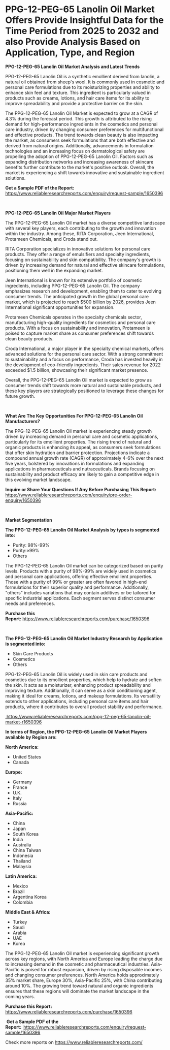<p><h1>PPG-12-PEG-65 Lanolin Oil Market Offers Provide Insightful Data for the Time Period from 2025 to 2032 and also Provide Analysis Based on Application, Type, and Region</h1></p><p><strong>PPG-12-PEG-65 Lanolin Oil Market Analysis and Latest Trends</strong></p>
<p><p>PPG-12-PEG-65 Lanolin Oil is a synthetic emollient derived from lanolin, a natural oil obtained from sheep's wool. It is commonly used in cosmetic and personal care formulations due to its moisturizing properties and ability to enhance skin feel and texture. This ingredient is particularly valued in products such as creams, lotions, and hair care items for its ability to improve spreadability and provide a protective barrier on the skin.</p><p>The PPG-12-PEG-65 Lanolin Oil Market is expected to grow at a CAGR of 4.3% during the forecast period. This growth is attributed to the rising demand for high-performance ingredients in the cosmetics and personal care industry, driven by changing consumer preferences for multifunctional and effective products. The trend towards clean beauty is also impacting the market, as consumers seek formulations that are both effective and derived from natural origins. Additionally, advancements in formulation technologies and an increasing focus on dermatological safety are propelling the adoption of PPG-12-PEG-65 Lanolin Oil. Factors such as expanding distribution networks and increasing awareness of skincare benefits further contribute to the market's positive outlook. Overall, the market is experiencing a shift towards innovative and sustainable ingredient solutions.</p></p>
<p><strong>Get a Sample PDF of the Report:&nbsp;</strong> <a href="https://www.reliableresearchreports.com/enquiry/request-sample/1650396?utm_campaign=2606&utm_medium=2&utm_source=Github&utm_content=ia&utm_term=23032025&utm_id=ppg-12-peg-65-lanolin-oil">https://www.reliableresearchreports.com/enquiry/request-sample/1650396</a></p>
<p>&nbsp;</p>
<p><strong>PPG-12-PEG-65 Lanolin Oil Major Market Players</strong></p>
<p><p>The PPG-12-PEG-65 Lanolin Oil market has a diverse competitive landscape with several key players, each contributing to the growth and innovation within the industry. Among these, RITA Corporation, Jeen International, Protameen Chemicals, and Croda stand out.</p><p>RITA Corporation specializes in innovative solutions for personal care products. They offer a range of emulsifiers and specialty ingredients, focusing on sustainability and skin compatibility. The company's growth is driven by increasing demand for natural and effective skincare formulations, positioning them well in the expanding market.</p><p>Jeen International is known for its extensive portfolio of cosmetic ingredients, including PPG-12-PEG-65 Lanolin Oil. The company emphasizes research and development, enabling them to cater to evolving consumer trends. The anticipated growth in the global personal care market, which is projected to reach $500 billion by 2026, provides Jeen International significant opportunities for expansion.</p><p>Protameen Chemicals operates in the specialty chemicals sector, manufacturing high-quality ingredients for cosmetics and personal care products. With a focus on sustainability and innovation, Protameen is poised to capture market share as consumer preferences shift towards clean beauty products. </p><p>Croda International, a major player in the specialty chemical markets, offers advanced solutions for the personal care sector. With a strong commitment to sustainability and a focus on performance, Croda has invested heavily in the development of eco-friendly ingredients. Their sales revenue for 2022 exceeded $1.5 billion, showcasing their significant market presence.</p><p>Overall, the PPG-12-PEG-65 Lanolin Oil market is expected to grow as consumer trends shift towards more natural and sustainable products, and these key players are strategically positioned to leverage these changes for future growth.</p></p>
<p>&nbsp;</p>
<p><strong>What Are The Key Opportunities For PPG-12-PEG-65 Lanolin Oil Manufacturers?</strong></p>
<p><p>The PPG-12-PEG-65 Lanolin Oil market is experiencing steady growth driven by increasing demand in personal care and cosmetic applications, particularly for its emollient properties. The rising trend of natural and organic products is enhancing its appeal, as consumers seek formulations that offer skin hydration and barrier protection. Projections indicate a compound annual growth rate (CAGR) of approximately 4-6% over the next five years, bolstered by innovations in formulations and expanding applications in pharmaceuticals and nutraceuticals. Brands focusing on sustainability and product efficacy are likely to gain a competitive edge in this evolving market landscape.</p></p>
<p><strong>Inquire or Share Your Questions If Any Before Purchasing This Report:</strong> <a href="https://www.reliableresearchreports.com/enquiry/pre-order-enquiry/1650396?utm_campaign=2606&utm_medium=2&utm_source=Github&utm_content=ia&utm_term=23032025&utm_id=ppg-12-peg-65-lanolin-oil">https://www.reliableresearchreports.com/enquiry/pre-order-enquiry/1650396</a></p>
<p>&nbsp;</p>
<p><strong>Market Segmentation</strong></p>
<p><strong>The PPG-12-PEG-65 Lanolin Oil Market Analysis by types is segmented into:</strong></p>
<p><ul><li>Purity: 98%-99%</li><li>Purity:≥99%</li><li>Others</li></ul></p>
<p><p>The PPG-12-PEG-65 Lanolin Oil market can be categorized based on purity levels. Products with a purity of 98%-99% are widely used in cosmetics and personal care applications, offering effective emollient properties. Those with a purity of 99% or greater are often favored in high-end formulations for their superior quality and performance. Additionally, "others" includes variations that may contain additives or be tailored for specific industrial applications. Each segment serves distinct consumer needs and preferences.</p></p>
<p><strong>Purchase this Report:&nbsp;</strong><a href="https://www.reliableresearchreports.com/purchase/1650396?utm_campaign=2606&utm_medium=2&utm_source=Github&utm_content=ia&utm_term=23032025&utm_id=ppg-12-peg-65-lanolin-oil">https://www.reliableresearchreports.com/purchase/1650396</a></p>
<p>&nbsp;</p>
<p><strong>The PPG-12-PEG-65 Lanolin Oil Market Industry Research by Application is segmented into:</strong></p>
<p><ul><li>Skin Care Products</li><li>Cosmetics</li><li>Others</li></ul></p>
<p><p>PPG-12-PEG-65 Lanolin Oil is widely used in skin care products and cosmetics due to its emollient properties, which help to hydrate and soften the skin. It acts as a moisturizer, enhancing product spreadability and improving texture. Additionally, it can serve as a skin conditioning agent, making it ideal for creams, lotions, and makeup formulations. Its versatility extends to other applications, including personal care items and hair products, where it contributes to overall product stability and performance.</p></p>
<p><a href="https://www.reliableresearchreports.com/ppg-12-peg-65-lanolin-oil-market-r1650396?utm_campaign=2606&utm_medium=2&utm_source=Github&utm_content=ia&utm_term=23032025&utm_id=ppg-12-peg-65-lanolin-oil">&nbsp;https://www.reliableresearchreports.com/ppg-12-peg-65-lanolin-oil-market-r1650396</a></p>
<p><strong>In terms of Region, the PPG-12-PEG-65 Lanolin Oil Market Players available by Region are:</strong></p>
<p>
    <p> <strong> North America: </strong>
        <ul>
            <li>United States</li>
            <li>Canada</li>
        </ul>
        </p> 
    <p> <strong> Europe: </strong>
        <ul>
            <li>Germany</li>
            <li>France</li>
            <li>U.K.</li>
            <li>Italy</li>
            <li>Russia</li>
        </ul>
        </p> 
    <p> <strong> Asia-Pacific: </strong>
        <ul>
            <li>China</li>
            <li>Japan</li>
            <li>South Korea</li>
            <li>India</li>
            <li>Australia</li>
            <li>China Taiwan</li>
            <li>Indonesia</li>
            <li>Thailand</li>
            <li>Malaysia</li>
        </ul>
        </p> 
    <p> <strong> Latin America: </strong>
        <ul>
            <li>Mexico</li>
            <li>Brazil</li>
            <li>Argentina Korea</li>
            <li>Colombia</li>
        </ul>
        </p> 
    <p> <strong> Middle East & Africa: </strong>
        <ul>
            <li>Turkey</li>
            <li>Saudi</li>
            <li>Arabia</li>
            <li>UAE</li>
            <li>Korea</li>
        </ul>
    </p>
    </p>
<p><p>The PPG-12-PEG-65 Lanolin Oil market is experiencing significant growth across key regions, with North America and Europe leading the charge due to increasing demand in the cosmetic and pharmaceutical industries. Asia-Pacific is poised for robust expansion, driven by rising disposable incomes and changing consumer preferences. North America holds approximately 35% market share, Europe 30%, Asia-Pacific 25%, with China contributing around 10%. The growing trend toward natural and organic ingredients ensures that these regions will dominate the market landscape in the coming years.</p></p>
<p><strong>Purchase this Report: </strong><a href="https://www.reliableresearchreports.com/purchase/1650396?utm_campaign=2606&utm_medium=2&utm_source=Github&utm_content=ia&utm_term=23032025&utm_id=ppg-12-peg-65-lanolin-oil">https://www.reliableresearchreports.com/purchase/1650396</a></p>
<p>&nbsp;<strong>Get a Sample PDF of the Report:&nbsp;&nbsp;</strong><a href="https://www.reliableresearchreports.com/enquiry/request-sample/1650396?utm_campaign=2606&utm_medium=2&utm_source=Github&utm_content=ia&utm_term=23032025&utm_id=ppg-12-peg-65-lanolin-oil">https://www.reliableresearchreports.com/enquiry/request-sample/1650396</a></p>
<p><strong></strong></p>
<p>Check more reports on <a href="https://www.reliableresearchreports.com/?utm_campaign=2606&utm_medium=2&utm_source=Github&utm_content=ia&utm_term=23032025&utm_id=ppg-12-peg-65-lanolin-oil">https://www.reliableresearchreports.com/</a></p>